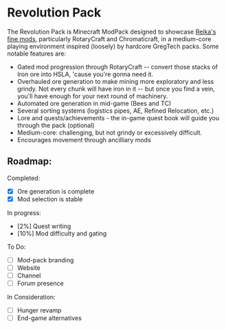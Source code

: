 # Revolution Pack

The Revolution Pack is Minecraft ModPack designed to showcase [Reika's fine mods](https://sites.google.com/site/reikasminecraft/home), particularly RotaryCraft and Chromaticraft, in a medium-core playing environment inspired (loosely) by hardcore GregTech packs. Some notable features are:
- Gated mod progression through RotaryCraft -- convert those stacks of Iron ore into HSLA, 'cause you're gonna need it.
- Overhauled ore generation to make mining more exploratory and less grindy. Not every chunk will have iron in it -- but once you find a vein, you'll have enough for your next round of machinery.
- Automated ore generation in mid-game (Bees and TC)
- Several sorting systems (logistics pipes, AE, Refined Relocation, etc.)
- Lore and quests/achievements - the in-game quest book will guide you through the pack (optional)
- Medium-core: challenging, but not grindy or excessively difficult.
- Encourages movement through ancilliary mods

## Roadmap:

Completed:
- [x] Ore generation is complete
- [x] Mod selection is stable

In progress:
- [2%] Quest writing
- [10%] Mod difficulty and gating

To Do:
- [ ] Mod-pack branding
- [ ] Website
- [ ] Channel
- [ ] Forum presence

In Consideration:
- [ ] Hunger revamp
- [ ] End-game alternatives
